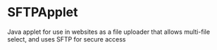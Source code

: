 SFTPApplet
==========

Java applet for use in websites as a file uploader that allows multi-file select, and uses SFTP for secure access